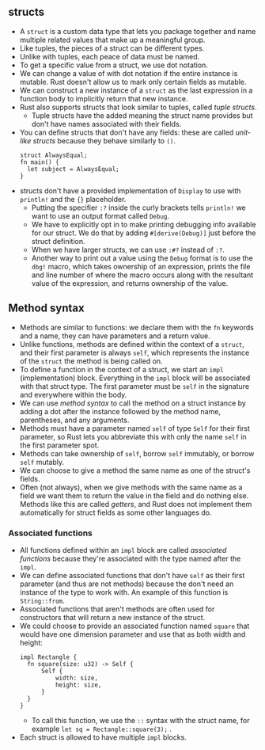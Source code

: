 ## structs

* A `struct` is a custom data type that lets you package together and name multiple related values that make up a meaningful group.
* Like tuples, the pieces of a struct can be different types.
* Unlike with tuples, each peace of data must be named.
* To get a specific value from a struct, we use dot notation.
* We can change a value of with dot notation if the entire instance is mutable. Rust doesn't allow us to mark only certain fields as mutable.
* We can construct a new instance of a `struct` as the last expression in a function body to implicitly return that new instance.
* Rust also supports structs that look similar to tuples, called _tuple structs_.
  * Tuple structs have the added meaning the struct name provides but don't have names associated with their fields.
* You can define structs that don't have any fields: these are called _unit-like structs_ because they behave similarly to `()`.
  ```
  struct AlwaysEqual;
  fn main() {
    let subject = AlwaysEqual;
  }
  ```
* structs don't have a provided implementation of `Display` to use with `println!` and the `{}` placeholder.
  * Putting the specifier `:?` inside the curly brackets tells `println!` we want to use an output format called `Debug`.
  * We have to explicitly opt in to make printing debugging info available for our struct. We do that by adding `#[derive(Debug)]` just before the struct definition.
  * When we have larger structs, we can use `:#?` instead of `:?`.
  * Another way to print out a value using the `Debug` format is to use the `dbg!` macro, which takes ownership of an expression, prints the file and line number of where the macro occurs along with the resultant value of the expression, and returns ownership of the value.

## Method syntax

* Methods are similar to functions: we declare them with the `fn` keywords and a name, they can have parameters and a return value.
* Unlike functions, methods are defined within the context of a `struct`, and their first parameter is always `self`, which represents the instance of the `struct` the method is being called on.
* To define a function in the context of a struct, we start an `impl` (implementation) block. Everything in the `impl` block will be associated with that struct type. The first parameter must be `self` in the signature and everywhere within the body.
* We can use _method syntax_ to call the method on a struct instance by adding a dot after the instance followed by the method name, parentheses, and any arguments.
* Methods must have a parameter named `self` of type `Self` for their first parameter, so Rust lets you abbreviate this with only the name `self` in the first parameter spot.
* Methods can take ownership of `self`, borrow `self` immutably, or borrow `self` mutably.
* We can choose to give a method the same name as one of the struct's fields.
* Often (not always), when we give methods with the same name as a field we want them to return the value in the field and do nothing else. Methods like this are called _getters_, and Rust does not implement them automatically for struct fields as some other languages do.

### Associated functions

* All functions defined within an `impl` block are called _associated functions_ because they're associated with the type named after the `impl`.
* We can define associated functions that don't have `self` as their first parameter (and thus are not methods) because the don't need an instance of the type to work with. An example of this function is `String::from`.
* Associated functions that aren't methods are often used for constructors that will return a new instance of the struct.
* We could choose to provide an associated function named `square` that would have one dimension parameter and use that as both width and height:
  ```
  impl Rectangle {
    fn square(size: u32) -> Self {
        Self {
            width: size,
            height: size,
        }
    }
  }
  ```
  * To call this function, we use the `::` syntax with the struct name, for example `let sq = Rectangle::square(3);` .
* Each struct is allowed to have multiple `impl` blocks.